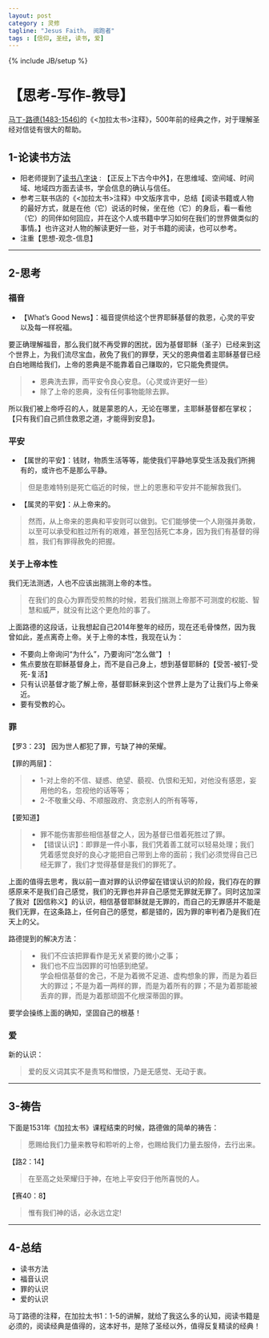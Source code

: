 ```yaml
---
layout: post
category : 灵修
tagline: "Jesus Faith， 阅跑者"
tags : [信仰, 圣经, 读书, 爱]
---
```

{% include JB/setup %}

# 【思考-写作-教导】

[马丁-路德(1483-1546)](http://en.wikipedia.org/wiki/Martin_Luther)的《<加拉太书>注释》，500年前的经典之作，对于理解圣经对信徒有很大的帮助。

## 1-论读书方法

* 阳老师提到了[读书八字诀](http://www.yangzhiping.com/psy/yangming.html) : 【正反上下古今中外】，在思维域、空间域、时间域、地域四方面去读书，学会信息的确认与信任。
* 参考三联书店的《<加拉太书>注释》中文版序言中，总结【阅读书籍或人物的最好方式，就是在他（它）说话的时候，坐在他（它）的身后，看一看他（它）的同伴如何回应，并在这个人或书籍中学习如何在我们的世界做类似的事情。】也许这对人物的解读更好一些，对于书籍的阅读，也可以参考。
* 注重【思想-观念-信息】

***

## 2-思考

### 福音

* 【What’s Good News】：福音提供给这个世界耶稣基督的救恩，心灵的平安以及每一样祝福。

要正确理解福音，那么我们就不再受罪的困扰，因为基督耶稣（圣子）已经来到这个世界上，为我们流尽宝血，赦免了我们的罪孽，天父的恩典借着主耶稣基督已经白白地赐给我们，上帝的恩典是不能靠着自己赚取的，它只能免费提供。

> - 恩典洗去罪，而平安令良心安息。（心灵或许更好一些）  
> - 除了上帝的恩典，没有任何事物能除去罪。  

所以我们被上帝呼召的人，就是蒙恩的人，无论在哪里，主耶稣基督都在掌权；【只有我们自己抓住救恩之道，才能得到安息】。

### 平安

* 【属世的平安】：钱财，物质生活等等，能使我们平静地享受生活及我们所拥有的，或许也不是那么平静。   

> 但是患难特别是死亡临近的时候，世上的恩惠和平安并不能解救我们。

* 【属灵的平安】：从上帝来的。

> 然而，从上帝来的恩典和平安则可以做到。它们能够使一个人刚强并勇敢，以至可以承受和胜过所有的艰难，甚至包括死亡本身，因为我们有基督的得胜，我们有罪得赦免的把握。

### 关于上帝本性

我们无法测透，人也不应该出揣测上帝的本性。

> 在我们的良心为罪而受煎熬的时候，若我们揣测上帝那不可测度的权能、智慧和威严，就没有比这个更危险的事了。

上面路德的这段话，让我想起自己2014年整年的经历，现在还毛骨悚然，因为我曾如此，差点离奇上帝。关于上帝的本性，我现在认为：

* 不要向上帝询问“为什么”，乃要询问“怎么做”】！ 
* 焦点要放在耶稣基督身上，而不是自己身上，想到基督耶稣的【受苦-被钉-受死-复活】  
* 只有认识基督才能了解上帝，基督耶稣来到这个世界上是为了让我们与上帝亲近。  
* 要有受教的心。

### 罪

【罗3：23】 因为世人都犯了罪，亏缺了神的荣耀。  

【罪的两层】：

>  * 1-对上帝的不信、疑惑、绝望、藐视、仇恨和无知，对他没有感恩，妄用他的名，忽视他的话等等；  
>  * 2-不敬重父母、不顺服政府、贪恋别人的所有等等，

【要知道】

> * 罪不能伤害那些相信基督之人，因为基督已借着死胜过了罪。  
> * 【错误认识】：即罪是一件小事，我们凭着善工就可以轻易处理；我们凭着感觉良好的良心才能把自己带到上帝的面前；我们必须觉得自己已经无罪了，我们才觉得基督是我们的罪死了。

上面的值得去思考，我以前一直对罪的认识停留在错误认识的阶段，我们存在的罪感原来不是我们自己感觉，我们的无罪也并非自己感觉无罪就无罪了。同时这加深了我对【因信称义】的认识，相信基督耶稣就是无罪的，而自己的无罪感并不能是我们无罪，在这条路上，任何自己的感觉，都是错的，因为罪的审判者乃是我们在天上的父。

路德提到的解决方法：

> * 我们不应该把罪看作是无关紧要的微小之事；  
> * 我们也不应当因罪的可怕感到绝望。  
> 学会相信基督的舍己，不是为着微不足道、虚构想象的罪，而是为着巨大的罪过；不是为着一两样的罪，而是为着所有的罪；不是为着那能被丢弃的罪，而是为着那顽固不化根深蒂固的罪。

要学会操练上面的确知，坚固自己的根基！

### 爱

新的认识：

> 爱的反义词其实不是责骂和憎恨，乃是无感觉、无动于衷。

***

## 3-祷告

下面是1531年《加拉太书》课程结束的时候，路德做的简单的祷告：

> 愿赐给我们力量来教导和聆听的上帝，也赐给我们力量去服侍，去行出来。

【路2：14】

> 在至高之处荣耀归于神，在地上平安归于他所喜悦的人。

【赛40：8】

> 惟有我们神的话，必永远立定!

***

## 4-总结

* 读书方法
* 福音认识
* 罪的认识
* 爱的认识

马丁路德的注释，在加拉太书1：1-5的讲解，就给了我这么多的认知，阅读书籍是必须的，阅读经典是值得的，这本好书，是除了圣经以外，值得反复精读的经典！